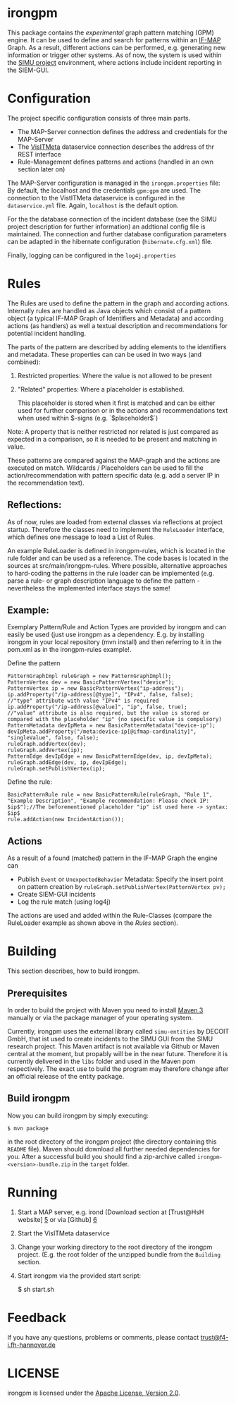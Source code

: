 irongpm
=====

This package contains the *experimental* graph pattern matching (GPM) engine.
It can be used to define and search for patterns within an [IF-MAP][1] Graph.
As a result, different actions can be performed, e.g. generating new information
or trigger other systems.
As of now, the system is used within the [SIMU project][2] environment, where actions
include incident reporting in the SIEM-GUI.


Configuration
=====

The project specific configuration consists of three main parts.

* The MAP-Server connection defines the address and credentials for the MAP-Server
* The [VisITMeta][3] dataservice connection describes the address of thr REST interface
* Rule-Management defines patterns and actions (handled in an own section later on)

The MAP-Server configuration is managed in the `irongpm.properties` file:
By default, the localhost and the credentials `gpm:gpm` are used.
The connection to the VistITMeta dataservice is configured in the 
`dataservice.yml` file. Again, `localhost` is the default option.

For the the database connection of the incident database (see the 
SIMU project description for further information) an addtional config file is maintained.
The connection and further database configuration parameters can be adapted in the
hibernate configuration (`hibernate.cfg.xml`) file.

Finally, logging can be configured in the `log4j.properties`

Rules
=====

The Rules are used to define the pattern in the graph and according actions.
Internally rules are handled as Java objects which consist of a pattern object (a typical IF-MAP Graph of Identifiers and Metadata) and according actions (as handlers) as well a textual description and recommendations for potential incident handling. 

The parts of the pattern are described by adding elements to the identifiers and metadata.
These properties can can be used in two ways (and combined):

1. Restricted properties: Where the value is not allowed to be present
2. "Related" properties: Where a placeholder is established.

    This placeholder is stored when it first is matched and can be either used for further comparison or in the actions and recommendations text when used within $-signs (e.g. `$placeholder$`)

Note: A property that is neither restricted nor related is just compared as expected in a comparison, so it is needed to be present and matching in value.

These patterns are compared against the MAP-graph and the actions are executed on match. Wildcards / Placeholders can be used to fill the action/recommendation with pattern specific data (e.g. add a server IP in the recommendation text).


Reflections:
-----
As of now, rules are loaded from external classes via reflections at project startup. Therefore the classes need to implement the `RuleLoader` interface, which defines one message to load a List of Rules.

An example RuleLoader is defined in irongpm-rules, which is located in the rule folder and can be used as a reference. The code bases is located in the sources at src/main/irongpm-rules.
Where possible, alternative approaches to hard-coding the patterns in the rule loader can be implemented (e.g. parse a rule- or graph description language to define the pattern - nevertheless the implemented interface stays the same!

Example:
-----
Exemplary Pattern/Rule and Action Types are provided by irongpm and can easily be used (just use irongpm as a dependency. E.g. by installing irongpm in your local repository (mvn install) and then referring to it in the pom.xml as in the irongpm-rules example!.

Define the pattern

    PatternGraphImpl ruleGraph = new PatternGraphImpl();
    PatternVertex dev = new BasicPatternVertex("device");
    PatternVertex ip = new BasicPatternVertex("ip-address");
	ip.addProperty("/ip-address[@type]", "IPv4", false, false); 
	//"type" attribute with value "IPv4" is required
	ip.addProperty("/ip-address[@value]", "ip", false, true); 
	//"value" attribute is also required, but the value is stored or compared with the placeholder "ip" (no specific value is compulsory)
    PatternMetadata devIpMeta = new BasicPatternMetadata("device-ip");
	devIpMeta.addProperty("/meta:device-ip[@ifmap-cardinality]", "singleValue", false, false);
	ruleGraph.addVertex(dev);
	ruleGraph.addVertex(ip);
	PatternEdge devIpEdge = new BasicPatternEdge(dev, ip, devIpMeta);
	ruleGraph.addEdge(dev, ip, devIpEdge);
	ruleGraph.setPublishVertex(ip);
	
Define the rule:

	BasicPatternRule rule = new BasicPatternRule(ruleGraph, "Rule 1", "Example Description", "Example recommendation: Please check IP: $ip$");//The beforementioned placeholder "ip" ist used here -> syntax: $ip$
	rule.addAction(new IncidentAction());

Actions
----
As a result of a found (matched) pattern in the IF-MAP Graph the engine can 

* Publish `Event` or `UnexpectedBehavior` Metadata: Specify the insert point on pattern creation by 	`ruleGraph.setPublishVertex(PatternVertex pv);`
* Create SIEM-GUI incidents
* Log the rule match (using log4j)

The actions are used and added within the Rule-Classes (compare the RuleLoader example as shown above in the *Rules* section).


Building
========
This section describes, how to build irongpm.

Prerequisites
-------------
In order to build the project with Maven you need to install
[Maven 3][4] manually or via the package manager of your
operating system.

Currently, irongpm uses the external library called `simu-entities` by DECOIT GmbH, that ist used to create incidents to the SIMU GUI from the SIMU research project. 
This Maven artifact is not available via Github or Maven central at the moment, but propably will be in the near future. Therefore it is currently delivered in the `libs` folder and used in the Maven pom respectively. The exact use to build the program may therefore change after an official release of the entity package.

Build irongpm
---------------
Now you can build irongpm by simply executing:

    $ mvn package

in the root directory of the irongpm project (the directory
containing this `README` file). Maven should download all further
needed dependencies for you.
After a successful build you should find a zip-archive called
`irongpm-<version>-bundle.zip` in the
`target` folder.

Running
=====
1. Start a MAP server, e.g. irond (Download section at [Trust@HsH website] [5] or via
[Github] [6]

2. Start the VisITMeta dataservice

2. Change your working directory to the root directory of the irongpm project. (E.g. the root folder of the unzipped bundle from the `Building` section.

3. Start irongpm via the provided start script:

	$ sh start.sh


Feedback
=====
If you have any questions, problems or comments, please contact
	trust@f4-i.fh-hannover.de


LICENSE
=====
irongpm is licensed under the [Apache License, Version 2.0][7].

[1]: http://www.trustedcomputinggroup.org/resources/tnc_ifmap_binding_for_soap_specification
[2]: https://github.com/trustathsh/visitmeta
[3]: http://simu-project.de
[4]: https://maven.apache.org/download.htm
[5]: http://trust.f4.hs-hannover.de
[6]: https://github.com/trustathsh/irond.git
[7]: http://www.apache.org/licenses/LICENSE-2.0.html
